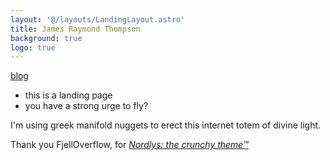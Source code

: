 ```yaml
---
layout: '@/layouts/LandingLayout.astro'
title: James Raymond Thompson
background: true
logo: true
---
```


[blog](/posts)

- this is a landing page
- you have a strong urge to fly?

I'm using greek manifold nuggets to erect this internet totem of divine light.

Thank you FjellOverflow, for _[Nordlys: the crunchy theme™](https://github.com/FjellOverflow/nordlys)_
